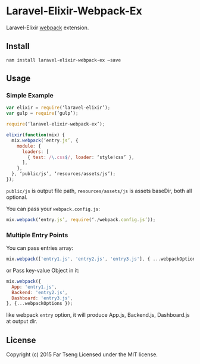 # Laravel-Elixir-Webpack-Ex

Laravel-Elixir [webpack](https://github.com/webpack/webpack) extension.

## Install
```
nam install laravel-elixir-webpack-ex —save
```

## Usage

### Simple Example

```js
var elixir = require(‘laravel-elixir’);
var gulp = require(‘gulp’);

require(‘laravel-elixir-webpack-ex’);

elixir(function(mix) {
  mix.webpack(‘entry.js’, {
    module: {
      loaders: [
        { test: /\.css$/, loader: ‘style!css’ },
      ],
    },
  }, ‘public/js’, ‘resources/assets/js’);
});
```

`public/js` is output file path, `resources/assets/js` is assets baseDir, both all optional.


You can pass your `webpack.config.js`:

```js
mix.webpack(‘entry.js’, require(‘./webpack.config.js’));
```

### Multiple Entry Points

You can pass entries array:

```js
mix.webpack(['entry1.js', 'entry2.js', 'entry3.js'], { ...webpackOptions });
```

or Pass key-value Object in it:

```js
mix.webpack({
  App: 'entry1.js',
  Backend: 'entry2.js',
  Dashboard: 'entry3.js',
}, {...webpackOptions });
```
like webpack `entry` option, it will produce App.js, Backend.js, Dashboard.js at output dir.

## License
Copyright (c) 2015 Far Tseng
Licensed under the MIT license.
